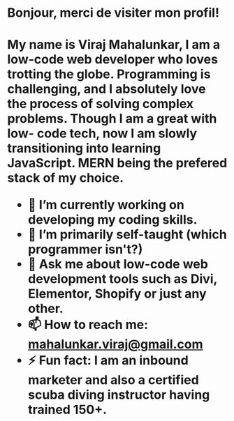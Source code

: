 <h1>Bonjour, merci de visiter mon profil!<h1/>

My name is Viraj Mahalunkar, I am a low-code web developer who loves trotting the globe. Programming is challenging, and I absolutely love the process of solving complex problems. Though I am a great with low- code tech, now I am slowly transitioning into learning JavaScript. MERN being the prefered stack of my choice. 

- 🔭 I’m currently working on developing my coding skills.
- 🌱 I’m primarily self-taught (which programmer isn't?)
- 💬 Ask me about low-code web development tools such as Divi, Elementor, Shopify or just any other.
- 📫 How to reach me: mahalunkar.viraj@gmail.com
- ⚡ Fun fact: I am an inbound marketer and also a certified scuba diving instructor having trained 150+.
